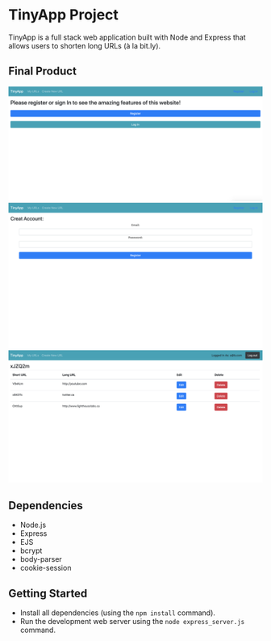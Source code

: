 # TinyApp Project

TinyApp is a full stack web application built with Node and Express that allows users to shorten long URLs (à la bit.ly).

## Final Product

!["Register Sign in page"](https://github.com/mohdtorabi/tinyapp/blob/main/docs/Register:Sign-in%20page.png?raw=true)
!["Register page"](https://github.com/mohdtorabi/tinyapp/blob/main/docs/Register-Page.png?raw=true)
!["Home page"](https://github.com/mohdtorabi/tinyapp/blob/main/docs/Home-Directory.png?raw=true)


## Dependencies

- Node.js
- Express
- EJS
- bcrypt
- body-parser
- cookie-session

## Getting Started

- Install all dependencies (using the `npm install` command).
- Run the development web server using the `node express_server.js` command.